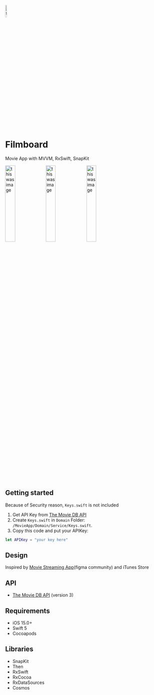 
<img src="https://user-images.githubusercontent.com/43776784/155681882-dbac37d9-062f-49ba-87b6-a702675a048b.png" width="10%" alt="this was image">


# Filmboard
Movie App with MVVM, RxSwift, SnapKit

<img src="https://github.com/ChoiysApple/Filmboard/assets/43776784/a2fe7218-d2b0-4d6c-b618-4440afc1b682" width="25%" alt="this was image"> <img src="https://github.com/ChoiysApple/Filmboard/assets/43776784/cbae66a5-1414-4ce4-b717-ad5a85279d0f" width="25%" alt="this was image">
<img src="https://github.com/ChoiysApple/Filmboard/assets/43776784/8d8cd2c8-8714-4d05-949a-c78ed4e254d4" width="25%" alt="this was image">

</br>

## Getting started
Because of Security reason, `Keys.swift` is not included

1. Get API Key from [The Movie DB API](https://developers.themoviedb.org/3/getting-started/introduction)
2. Create `Keys.swift` in `Domain` Folder: `/MovieApp/Domain/Service/Keys.swift`. 
3. Copy this code and put your APIKey:
```swift
let APIKey = "your key here"
```

## Design
Inspired by [Movie Streaming App](https://www.figma.com/community/file/1006119758184707289/Movie-Streaming-App)(figma community) and iTunes Store

## API
- [The Movie DB API](https://developers.themoviedb.org/3/getting-started) (version 3)

## Requirements 
- iOS 15.0+
- Swift 5
- Cocoapods

## Libraries
- SnapKit
- Then
- RxSwift
- RxCocoa
- RxDataSources
- Cosmos
